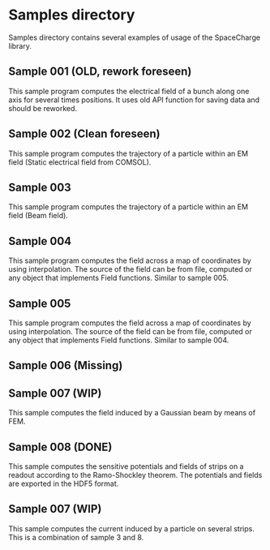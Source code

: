 # Samples directory

Samples directory contains several examples of usage of the SpaceCharge library.

## Sample 001 (OLD, rework foreseen)
This sample program computes the electrical field of a bunch along one axis for several times positions.
It uses old API function for saving data and should be reworked.

## Sample 002 (Clean foreseen)
This sample program computes the trajectory of a particle within an EM field (Static electrical field from COMSOL).

## Sample 003
This sample program computes the trajectory of a particle within an EM field (Beam field).

## Sample 004
This sample program computes the field across a map of coordinates by using interpolation. The source of the field can be from file, computed or any object that implements Field functions. Similar to sample 005.

## Sample 005
This sample program computes the field across a map of coordinates by using interpolation. The source of the field can be from file, computed or any object that implements Field functions. Similar to sample 004.

## Sample 006 (Missing)

## Sample 007 (WIP)
This sample computes the field induced by a Gaussian beam by means of FEM.

## Sample 008 (DONE)
This sample computes the sensitive potentials and fields of strips on a readout according to the Ramo-Shockley theorem.
The potentials and fields are exported in the HDF5 format.

## Sample 007 (WIP)
This sample computes the current induced by a particle on several strips. This is a combination of sample 3 and 8.